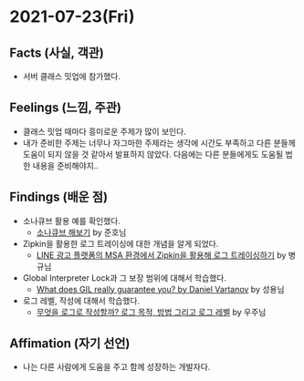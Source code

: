 # 2021-07-23\(Fri\)

## Facts \(사실, 객관\)

* 서버 클래스 밋업에 참가했다.

## Feelings \(느낌, 주관\)

* 클래스 밋업 때마다 흥미로운 주제가 많이 보인다.
* 내가 준비한 주제는 너무나 자그마한 주제라는 생각에 시간도 부족하고 다른 분들께 도움이 되지 않을 것 같아서 발표하지 않았다. 다음에는 다른 분들에게도 도움될 법한 내용을 준비해야지..

## Findings \(배운 점\)

* 소나큐브 활용 예를 확인했다.
  * [소나큐브 해보기](https://docs.sonarqube.org/latest/setup/get-started-2-minutes/) by 준호님
* Zipkin을 활용한 로그 트레이싱에 대한 개념을 알게 되었다.
  * [LINE 광고 플랫폼의 MSA 환경에서 Zipkin을 활용해 로그 트레이싱하기](https://engineering.linecorp.com/ko/blog/line-ads-msa-opentracing-zipkin/) by 병규님
* Global Interpreter Lock과 그 보장 범위에 대해서 학습했다.
  * [What does GIL really guarantee you? by Daniel Vartanov](https://www.youtube.com/watch?v=1nNfTWHF2YY) by 성용님
* 로그 레벨, 작성에 대해서 학습했다.
  * [무엇을 로그로 작성할까? 로그 목적, 방법 그리고 로그 레벨](https://blog.lulab.net/programmer/what-should-i-log-with-an-intention-method-and-level/) by 우주님

## Affimation \(자기 선언\)

* 나는 다른 사람에게 도움을 주고 함께 성장하는 개발자다.

